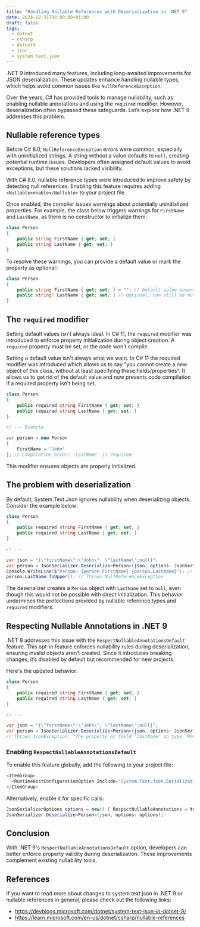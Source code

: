 ```yaml
---
title: "Handling Nullable References with Deserialization in .NET 9"
date: 2024-12-31T08:00:00+01:00
draft: false
tags:
  - dotnet
  - csharp
  - dotnet9
  - json
  - system.text.json
---
```


.NET 9 introduced many features, including long-awaited improvements for JSON deserialization. These updates enhance handling nullable types, which helps avoid common issues like `NullReferenceException`.

Over the years, C# has provided tools to manage nullability, such as enabling nullable annotations and using the `required` modifier. However, deserialization often bypassed these safeguards. Let’s explore how .NET 9 addresses this problem.

## Nullable reference types

Before C# 8.0, `NullReferenceException` errors were common, especially with uninitialized strings. A string without a value defaults to `null`, creating potential runtime issues. Developers often assigned default values to avoid exceptions, but these solutions lacked visibility.

With C# 8.0, nullable reference types were introduced to improve safety by detecting null references. Enabling this feature requires adding `<Nullable>enable</Nullable>` to your project file.

Once enabled, the compiler issues warnings about potentially uninitialized properties. For example, the class below triggers warnings for `FirstName` and `LastName`, as there is no constructor to initialize them:

```C#
class Person
{
    public string FirstName { get; set; }
    public string LastName { get; set; }
}
```

To resolve these warnings, you can provide a default value or mark the property as optional:

```C#
class Person
{
    public string FirstName { get; set; } = ""; // Default value ensures it's never null
    public string? LastName { get; set; } // Optional, can still be null
}
```

## The `required` modifier

Setting default values isn't always ideal. In C# 11, the `required` modifier was introduced to enforce property initialization during object creation. A `required` property must be set, or the code won’t compile.

Setting a default value isn't always what we want. In C# 11 the required modifier was introduced which allows us to say "you cannot create a new object of this class, without at least specifying these fields/properties".
It allows us to get rid of the default value and now prevents code compilation if a required property isn't being set.

```C#
class Person
{
    public required string FirstName { get; set; }
    public required string LastName { get; set; }
}

// --- Example

var person = new Person
{
    FirstName = "John"
}; // Compilation error: 'LastName' is required
```

This modifier ensures objects are properly initialized.

## The problem with deserialization

By default, System.Text.Json ignores nullability when deserializing objects. Consider the example below:

```C#
class Person
{
    public required string FirstName { get; set; }
    public required string LastName { get; set; }
}

// ---

var json = "{\"firstName\":\"John\", \"lastName\":null}";
var person = JsonSerializer.Deserialize<Person>(json, options: JsonSerializerOptions.Web);
Console.WriteLine($"Person: {person.FirstName} {person.LastName}"); // Output: "Person: John "
person.LastName.ToUpper(); // Throws NullReferenceException
```

The deserializer creates a `Person` object with `LastName` set to `null`, even though this would not be possible with direct initialization. This behavior undermines the protections provided by nullable reference types and `required` modifiers.

## Respecting Nullable Annotations in .NET 9

.NET 9 addresses this issue with the `RespectNullableAnnotationsDefault` feature. This opt-in feature enforces nullability rules during deserialization, ensuring invalid objects aren’t created. Since it introduces breaking changes, it’s disabled by default but recommended for new projects.

Here's the updated behavior:

```C#
class Person
{
    public required string FirstName { get; set; }
    public required string LastName { get; set; }
}

// ---

var json = "{\"firstName\":\"John\", \"lastName\":null}";
var person = JsonSerializer.Deserialize<Person>(json, options: JsonSerializerOptions.Web);
// Throws JsonException: "The property or field 'lastName' on type 'Person' doesn't allow setting null values"
```

### Enabling `RespectNullableAnnotationsDefault`

To enable this feature globally, add the following to your project file:

```C#
<ItemGroup>
  <RuntimeHostConfigurationOption Include="System.Text.Json.Serialization.RespectNullableAnnotationsDefault" Value="true" />
</ItemGroup>
```

Alternatively, enable it for specific calls:
```C#
JsonSerializerOptions options = new() { RespectNullableAnnotations = true };
JsonSerializer.Deserialize<Person>(json, options: options);
```

## Conclusion

With .NET 9's `RespectNullableAnnotationsDefault` option, developers can better enforce property validity during deserialization. These improvements complement existing nullability tools.

## References

If you want to read more about changes to system.text.json in .NET 9 or nullable references in general, please check out the following links:

- https://devblogs.microsoft.com/dotnet/system-text-json-in-dotnet-9/
- https://learn.microsoft.com/en-us/dotnet/csharp/nullable-references